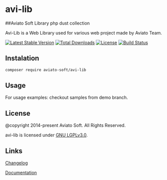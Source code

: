 # avi-lib

##Aviato Soft Library php dust collection

Avi-Lib is a Web Library used for various web project made by Aviato Team.

[![Latest Stable Version](https://poser.pugx.org/aviato-soft/avi-lib/v/stable)](https://packagist.org/packages/aviato-soft/avi-lib)
[![Total Downloads](https://poser.pugx.org/aviato-soft/avi-lib/downloads)](https://packagist.org/packages/aviato-soft/avi-lib)
[![License](https://poser.pugx.org/aviato-soft/avi-lib/license)](https://packagist.org/packages/aviato-soft/avi-lib)
[![Build Status](https://travis-ci.org/aviato-soft/aviato-lib.svg?branch=test)](https://travis-ci.org/aviato-soft/aviato-lib)


## Instalation
```bash
composer require aviato-soft/avi-lib
```

## Usage

For usage examples: checkout samples from demo branch.

## License
@copyright 2014-present Aviato Soft. All Rights Reserved.

avi-lib is licensed under [GNU LGPLv3.0](https://github.com/aviato-soft/aviato-lib/blob/master/LICENSE).


## Links

[Changelog](https://github.com/aviato-soft/aviato-lib/blob/master/doc/changelog.txt)

[Documentation](https://github.com/aviato-soft/aviato-lib/blob/master/doc/index.html)
